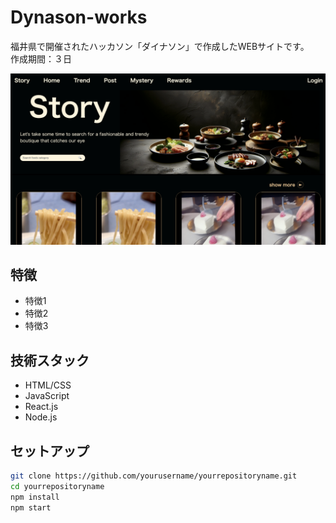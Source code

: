 # Dynason-works
福井県で開催されたハッカソン「ダイナソン」で作成したWEBサイトです。　　作成期間：３日

![プロジェクトイメージ](img/sample_page.png)

## 特徴

- 特徴1
- 特徴2
- 特徴3

## 技術スタック

- HTML/CSS
- JavaScript
- React.js
- Node.js

## セットアップ

```bash
git clone https://github.com/yourusername/yourrepositoryname.git
cd yourrepositoryname
npm install
npm start
